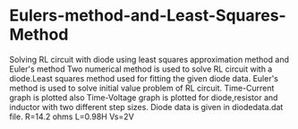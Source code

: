 # Eulers-method-and-Least-Squares-Method
Solving RL circuit with diode using least squares approximation method and Euler's method
Two numerical method is used to solve RL circuit with a diode.Least squares method used for fitting the given diode data.
Euler's method is used to solve initial value problem of RL circuit.
Time-Current graph is plotted also Time-Voltage graph is plotted for diode,resistor and inductor with two different step sizes.
Diode data is given in diodedata.dat file.
R=14.2 ohms  L=0.98H  Vs=2V 
